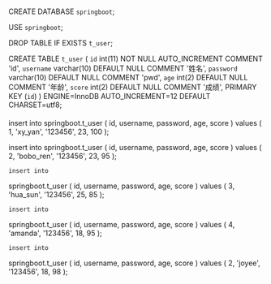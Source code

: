 ####
CREATE DATABASE `springboot`;

USE `springboot`;

DROP TABLE IF EXISTS `t_user`;

CREATE TABLE `t_user` (
  `id` int(11) NOT NULL AUTO_INCREMENT COMMENT 'id',
  `username` varchar(10) DEFAULT NULL COMMENT '姓名',
  `password` varchar(10) DEFAULT NULL COMMENT 'pwd',
  `age` int(2) DEFAULT NULL COMMENT '年龄',
  `score` int(2) DEFAULT NULL COMMENT '成绩',
  PRIMARY KEY (`id`)
) ENGINE=InnoDB AUTO_INCREMENT=12 DEFAULT CHARSET=utf8;




####
insert into 
  springboot.t_user (
    id, 
    username, 
    password, 
    age, 
    score
  )
values
  (
    1, 
    'xy_yan', 
    '123456', 
    23, 
    100
  );
  
  insert into 
  springboot.t_user (
    id, 
    username, 
    password, 
    age, 
    score
  )
values
  (
    2, 
    'bobo_ren', 
    '123456', 
    23, 
    95
  );
  
    insert into 
  springboot.t_user (
    id, 
    username, 
    password, 
    age, 
    score
  )
values
  (
    3, 
    'hua_sun', 
    '123456', 
    25, 
    85
  );
  
    insert into 
  springboot.t_user (
    id, 
    username, 
    password, 
    age, 
    score
  )
values
  (
    4, 
    'amanda', 
    '123456', 
    18, 
    95
  );
  
    insert into 
  springboot.t_user (
    id, 
    username, 
    password, 
    age, 
    score
  )
values
  (
    2, 
    'joyee', 
    '123456', 
    18, 
    98
  );
  
  
